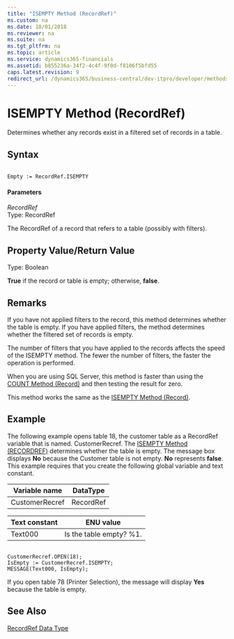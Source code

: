 ```yaml
---
title: "ISEMPTY Method (RecordRef)"
ms.custom: na
ms.date: 10/01/2018
ms.reviewer: na
ms.suite: na
ms.tgt_pltfrm: na
ms.topic: article
ms.service: dynamics365-financials
ms.assetid: b855236a-34f2-4c4f-9f0d-f8106f5bfd55
caps.latest.revision: 9
redirect_url: /dynamics365/business-central/dev-itpro/developer/methods-auto/al-method-reference
---
```


 

# ISEMPTY Method (RecordRef)
Determines whether any records exist in a filtered set of records in a table.  

## Syntax  

```  

Empty := RecordRef.ISEMPTY  
```  

#### Parameters  
 *RecordRef*  
 Type: RecordRef  

 The RecordRef of a record that refers to a table \(possibly with filters\).  

## Property Value/Return Value  
 Type: Boolean  

 **True** if the record or table is empty; otherwise, **false**.  

## Remarks  
 If you have not applied filters to the record, this method determines whether the table is empty. If you have applied filters, the method determines whether the filtered set of records is empty.  

 The number of filters that you have applied to the records affects the speed of the ISEMPTY method. The fewer the number of filters, the faster the operation is performed.  

 When you are using SQL Server, this method is faster than using the [COUNT Method \(Record\)](devenv-COUNT-Method-Record.md) and then testing the result for zero.  

 This method works the same as the [ISEMPTY Method \(Record\)](devenv-ISEMPTY-Method-Record.md).  

## Example  
 The following example opens table 18, the customer table as a RecordRef variable that is named. CustomerRecref. The [ISEMPTY Method \(RECORDREF\)](devenv-ISEMPTY-Method-RecordRef.md) determines whether the table is empty. The message box displays **No** because the Customer table is not empty. **No** represents **false**. This example requires that you create the following global variable and text constant.  

|Variable name|DataType|  
|-------------------|--------------|  
|CustomerRecref|RecordRef|  

|Text constant|ENU value|  
|-------------------|---------------|  
|Text000|Is the table empty? %1.|  

```  

CustomerRecref.OPEN(18);  
IsEmpty := CustomerRecref.ISEMPTY;  
MESSAGE(Text000, IsEmpty);  
```  

 If you open table 78 \(Printer Selection\), the message will display **Yes** because the table is empty.  

## See Also  
 [RecordRef Data Type](../datatypes/devenv-RecordRef-Data-Type.md)
